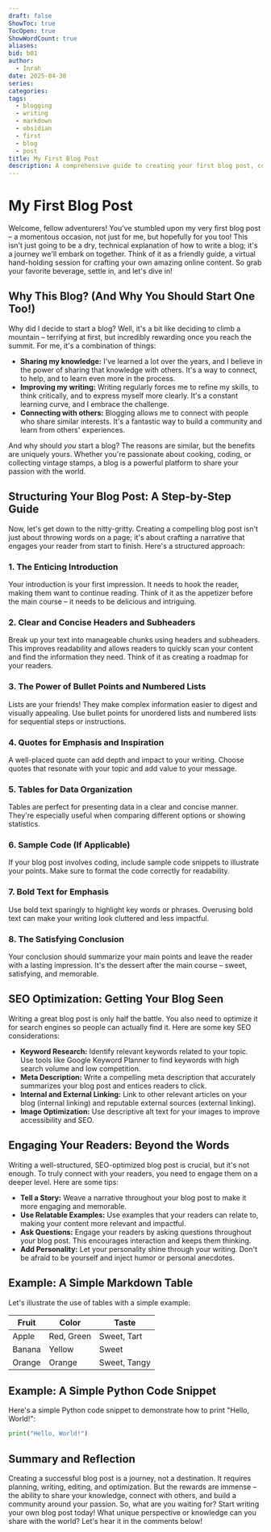 ```yaml
---
draft: false
ShowToc: true
TocOpen: true
ShowWordCount: true
aliases: 
bid: b01
author:
  - Inrah
date: 2025-04-30
series: 
categories: 
tags:
  - blogging
  - writing
  - markdown
  - obsidian
  - first
  - blog
  - post
title: My First Blog Post
description: A comprehensive guide to creating your first blog post, covering everything from structure and style to SEO optimization and engaging your readers.
---
```


# My First Blog Post

Welcome, fellow adventurers!  You've stumbled upon my very first blog post – a momentous occasion, not just for me, but hopefully for you too!  This isn't just going to be a dry, technical explanation of how to write a blog; it's a journey we'll embark on together. Think of it as a friendly guide, a virtual hand-holding session for crafting your own amazing online content.  So grab your favorite beverage, settle in, and let's dive in!   

## Why This Blog? (And Why You Should Start One Too!)

Why did I decide to start a blog?  Well, it's a bit like deciding to climb a mountain – terrifying at first, but incredibly rewarding once you reach the summit.  For me, it's a combination of things: 

* **Sharing my knowledge:** I've learned a lot over the years, and I believe in the power of sharing that knowledge with others.  It's a way to connect, to help, and to learn even more in the process.
* **Improving my writing:**  Writing regularly forces me to refine my skills, to think critically, and to express myself more clearly.  It's a constant learning curve, and I embrace the challenge.
* **Connecting with others:**  Blogging allows me to connect with people who share similar interests.  It's a fantastic way to build a community and learn from others' experiences.   

And why should *you* start a blog?  The reasons are similar, but the benefits are uniquely yours.  Whether you're passionate about cooking, coding, or collecting vintage stamps, a blog is a powerful platform to share your passion with the world. 

<!-- -->


## Structuring Your Blog Post: A Step-by-Step Guide

Now, let's get down to the nitty-gritty.  Creating a compelling blog post isn't just about throwing words on a page; it's about crafting a narrative that engages your reader from start to finish.  Here's a structured approach:

### 1. The Enticing Introduction

Your introduction is your first impression.  It needs to hook the reader, making them want to continue reading.  Think of it as the appetizer before the main course – it needs to be delicious and intriguing.

### 2.  Clear and Concise Headers and Subheaders

Break up your text into manageable chunks using headers and subheaders.  This improves readability and allows readers to quickly scan your content and find the information they need.  Think of it as creating a roadmap for your readers.

### 3.  The Power of Bullet Points and Numbered Lists

Lists are your friends!  They make complex information easier to digest and visually appealing.  Use bullet points for unordered lists and numbered lists for sequential steps or instructions.

### 4.  Quotes for Emphasis and Inspiration

A well-placed quote can add depth and impact to your writing.  Choose quotes that resonate with your topic and add value to your message.

### 5.  Tables for Data Organization

Tables are perfect for presenting data in a clear and concise manner.  They're especially useful when comparing different options or showing statistics.

### 6.  Sample Code (If Applicable)

If your blog post involves coding, include sample code snippets to illustrate your points.  Make sure to format the code correctly for readability.

### 7.  Bold Text for Emphasis

Use bold text sparingly to highlight key words or phrases.  Overusing bold text can make your writing look cluttered and less impactful.

### 8.  The Satisfying Conclusion

Your conclusion should summarize your main points and leave the reader with a lasting impression.  It's the dessert after the main course – sweet, satisfying, and memorable.


##  SEO Optimization: Getting Your Blog Seen

Writing a great blog post is only half the battle.  You also need to optimize it for search engines so people can actually find it.  Here are some key SEO considerations:

* **Keyword Research:** Identify relevant keywords related to your topic.  Use tools like Google Keyword Planner to find keywords with high search volume and low competition.
* **Meta Description:** Write a compelling meta description that accurately summarizes your blog post and entices readers to click.
* **Internal and External Linking:** Link to other relevant articles on your blog (internal linking) and reputable external sources (external linking).
* **Image Optimization:** Use descriptive alt text for your images to improve accessibility and SEO.


##  Engaging Your Readers: Beyond the Words

Writing a well-structured, SEO-optimized blog post is crucial, but it's not enough.  To truly connect with your readers, you need to engage them on a deeper level.  Here are some tips:

* **Tell a Story:**  Weave a narrative throughout your blog post to make it more engaging and memorable.
* **Use Relatable Examples:**  Use examples that your readers can relate to, making your content more relevant and impactful.
* **Ask Questions:**  Engage your readers by asking questions throughout your blog post.  This encourages interaction and keeps them thinking.
* **Add Personality:**  Let your personality shine through your writing.  Don't be afraid to be yourself and inject humor or personal anecdotes.


##  Example:  A Simple Markdown Table

Let's illustrate the use of tables with a simple example:

| Fruit       | Color       | Taste        |
|-------------|-------------|--------------|
| Apple       | Red, Green  | Sweet, Tart  |
| Banana      | Yellow      | Sweet        |
| Orange      | Orange      | Sweet, Tangy |


##  Example:  A Simple Python Code Snippet

Here's a simple Python code snippet to demonstrate how to print "Hello, World!":

```python
print("Hello, World!")
```


<!-- -->


##  Summary and Reflection

Creating a successful blog post is a journey, not a destination.  It requires planning, writing, editing, and optimization.  But the rewards are immense – the ability to share your knowledge, connect with others, and build a community around your passion.  So, what are you waiting for?  Start writing your own blog post today!  What unique perspective or knowledge can you share with the world?  Let's hear it in the comments below!


<!-- 
<!-- Blog Title  -->
<!--  My First Blog Post  -->

<!--  Blog Description  -->
<!--  A comprehensive guide to creating your first blog post, covering everything from structure and style to SEO optimization and engaging your readers.  -->

<!--  Blog Tags  -->
<!--  ["blogging", "writing", "markdown", "obsidian", "first blog post", "SEO", "content creation"]  -->

<!-- -->
 